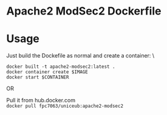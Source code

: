# Apache2 ModSec2 Dockerfile

# Usage
Just build the Dockefile as normal and create a container: \
```
docker built -t apache2-modsec2:latest .
docker container create $IMAGE
docker start $CONTAINER
```
OR

Pull it from hub.docker.com \
`docker pull fpc7063/uniceub:apache2-modsec2`
